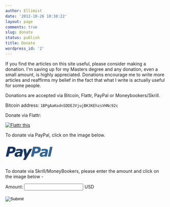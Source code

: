 ```yaml
---
author: Ellimist
date: '2012-10-26 10:38:22'
layout: page
comments: true
slug: donate
status: publish
title: Donate
wordpress_id: '2'
---
```


If you find the articles on this site useful, please consider making a donation. I'm saving up for my Masters degree and any donation, even a small amount, is highly appreciated. 
Donations encourage me to write more articles and reaffirms my belief in the fact that what I write is actually useful for some people.

Donations are accepted via Bitcoin, Flattr, PayPal or Moneybookers/Skrill.


Bitcoin address: `1BPgAaKodnSDDEJVjujBK3KEhzsVHNc92c`


Donate via Flattr:

<a href="https://flattr.com/submit/auto?user_id=Ellimist&amp;url=http%3A%2F%2Fnginxlibrary.com%2F&amp;title=Nginx%20Library&amp;description=Nginx%20Library%20is%20a%20collection%20of%20articles%20related%20to%20Nginx%2C%20intended%20to%20to%20help%20users%20set%20up%20and%20configure%20Nginx%20on%20their%20server.&amp;category=text"><img src="//api.flattr.com/button/flattr-badge-large.png" alt="Flattr this" title="Flattr this" border="0"></a>


To donate via PayPal, click on the image below.

[![PayPal](/donate/paypal.gif)](https://www.paypal.com/cgi-bin/webscr?cmd=_xclick&business=contactsoumik%40gmail%2ecom&item_name=Donation%20to%20Nginx%20Library&no_shipping=0&tax=0&currency_code=USD&lc=IN&bn=PP%2dDonationsBF&charset=UTF%2d8)


To donate via Skrill/MoneyBookers, please enter the amount and click on the image below -

<form action="https://www.moneybookers.com/app/payment.pl" method="post">
<input type="hidden" name="pay_to_email" value="contactsoumik@gmail.com">
<input type="hidden" name="status_url" value="contactsoumik@gmail.com">
<input type="hidden" name="language" value="EN">
<input type="hidden" name="currency" value="USD">
<input type="hidden" name="detail1_description" value="Soumik Ghosh">
<input type="hidden" name="detail1_text" value="Nginx Library">
Amount: <input type="number" name="amount" maxlength="5" size="6" /> USD<br /><br />
<input type="image" src="/donate/skrill.gif" /></form>

